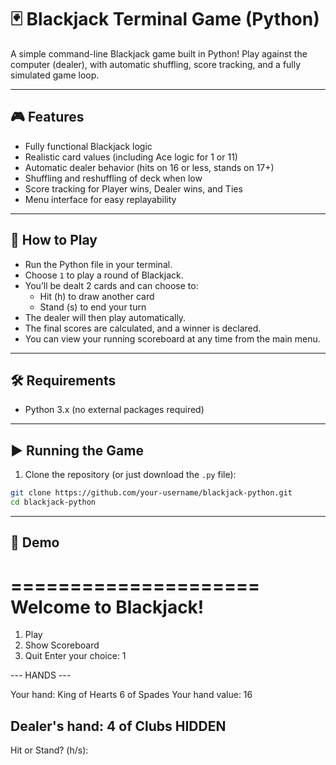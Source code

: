 # 🃏 Blackjack Terminal Game (Python)

A simple command-line Blackjack game built in Python! Play against the computer (dealer), with automatic shuffling, score tracking, and a fully simulated game loop.

---

## 🎮 Features

- Fully functional Blackjack logic
- Realistic card values (including Ace logic for 1 or 11)
- Automatic dealer behavior (hits on 16 or less, stands on 17+)
- Shuffling and reshuffling of deck when low
- Score tracking for Player wins, Dealer wins, and Ties
- Menu interface for easy replayability

---

## 🧠 How to Play

- Run the Python file in your terminal.
- Choose `1` to play a round of Blackjack.
- You’ll be dealt 2 cards and can choose to:
  - Hit (h) to draw another card
  - Stand (s) to end your turn
- The dealer will then play automatically.
- The final scores are calculated, and a winner is declared.
- You can view your running scoreboard at any time from the main menu.

---

## 🛠️ Requirements

- Python 3.x (no external packages required)

---

## ▶️ Running the Game

1. Clone the repository (or just download the `.py` file):

```bash
git clone https://github.com/your-username/blackjack-python.git
cd blackjack-python

```

---

## 📸 Demo

=====================
 Welcome to Blackjack!
=====================
1. Play
2. Show Scoreboard
3. Quit
Enter your choice: 1

--- HANDS ---

Your hand:
King of Hearts
6 of Spades
Your hand value: 16

Dealer's hand:
4 of Clubs HIDDEN
--------------------
Hit or Stand? (h/s):

